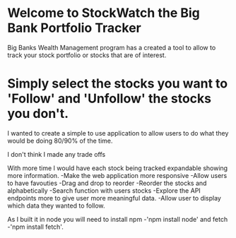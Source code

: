 Welcome to StockWatch the Big Bank Portfolio Tracker
================================

Big Banks Wealth Management program has a created a tool to allow to track your stock portfolio or stocks that are of interest.

Simply select the stocks you want to 'Follow' and 'Unfollow' the stocks you don't.
================================

 I wanted to create a simple to use application to allow users to do what they would be doing 80/90% of the time.
 
 I don't think I made any trade offs 
 
 With more time I would have each stock being tracked expandable showing more information.
 -Make the web application more responsive
 -Allow users to have favouties
 -Drag and drop to reorder
 -Reorder the stocks and alphabetically
 -Search function with users stocks
 -Explore the API endpoints more to give user more meaningful data.
 -Allow user to display which data they wanted to follow.
 
 As I built it in node you will need to install npm -'npm install node' and fetch -'npm install fetch'.


